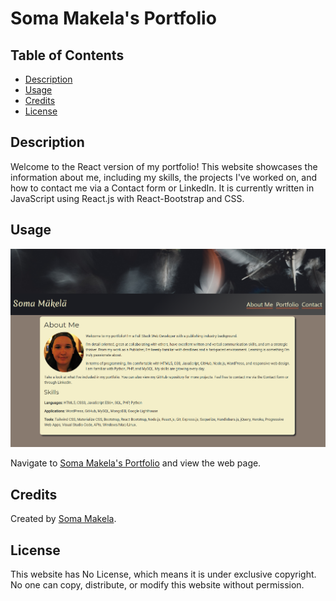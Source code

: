 # Soma Makela's Portfolio

## Table of Contents

* [Description](#description)
* [Usage](#usage)
* [Credits](#credits)
* [License](#license)

## Description

Welcome to the React version of my portfolio! This website showcases the information about me, including my skills, the projects I've worked on, and how to contact me via a Contact form or LinkedIn. It is currently written in JavaScript using React.js with React-Bootstrap and CSS.

## Usage

![Soma Makela's Portfolio](./assets/images/smakela-portfolio-screenshot.png)

Navigate to [Soma Makela's Portfolio](https://smakela13.github.io/smakela-portfolio-react-version) and view the web page.

## Credits

Created by [Soma Makela](https://github.com/smakela13).

## License

This website has No License, which means it is under exclusive copyright. No one can copy, distribute, or modify this website without permission.